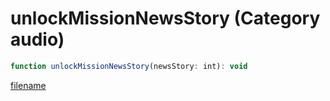 # unlockMissionNewsStory (Category audio)

```js
function unlockMissionNewsStory(newsStory: int): void
```

[filename](unlockMissionNewsStory_m.md ':include')